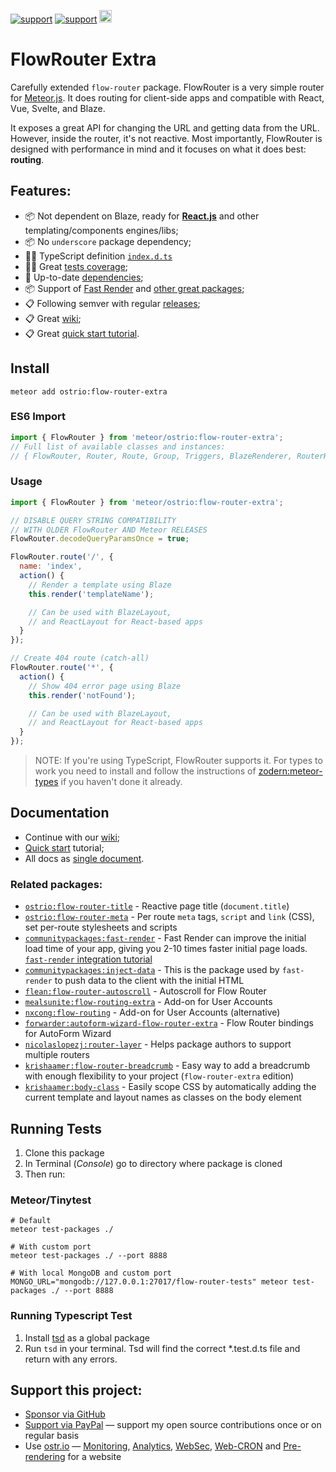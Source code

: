 [![support](https://img.shields.io/badge/support-GitHub-white)](https://github.com/sponsors/dr-dimitru)
[![support](https://img.shields.io/badge/support-PayPal-white)](https://paypal.me/veliovgroup)
<a href="https://ostr.io/info/built-by-developers-for-developers">
  <img src="https://ostr.io/apple-touch-icon-60x60.png" height="20">
</a>

# FlowRouter Extra

Carefully extended `flow-router` package. FlowRouter is a very simple router for [Meteor.js](https://docs.meteor.com/?utm_source=dr.dimitru&utm_medium=online&utm_campaign=Q2-2022-Ambassadors). It does routing for client-side apps and compatible with React, Vue, Svelte, and Blaze.

It exposes a great API for changing the URL and getting data from the URL. However, inside the router, it's not reactive. Most importantly, FlowRouter is designed with performance in mind and it focuses on what it does best: __routing__.

## Features:

- 📦 Not dependent on Blaze, ready for [__React.js__](https://github.com/veliovgroup/flow-router/blob/master/docs/react.md) and other templating/components engines/libs;
- 📦 No `underscore` package dependency;
- 👨‍💻 TypeScript definition [`index.d.ts`](https://github.com/veliovgroup/flow-router/blob/master/index.d.ts)
- 👨‍🔬 Great [tests coverage](https://github.com/veliovgroup/flow-router/tree/master/test);
- 🥑 Up-to-date [dependencies](https://github.com/veliovgroup/flow-router/blob/master/package.js);
- 📦 Support of [Fast Render](https://github.com/veliovgroup/flow-router/blob/master/docs/fast-render-integration.md) and [other great packages](https://github.com/veliovgroup/flow-router#related-packages);
- 📋 Following semver with regular [releases](https://github.com/veliovgroup/flow-router/releases);
- 📋 Great [wiki](https://github.com/veliovgroup/flow-router/wiki);
- 📋 Great [quick start tutorial](https://github.com/veliovgroup/flow-router/blob/master/docs/quick-start.md).

## Install

```shell
meteor add ostrio:flow-router-extra
```

### ES6 Import

```js
import { FlowRouter } from 'meteor/ostrio:flow-router-extra';
// Full list of available classes and instances:
// { FlowRouter, Router, Route, Group, Triggers, BlazeRenderer, RouterHelpers }
```

### Usage

```js
import { FlowRouter } from 'meteor/ostrio:flow-router-extra';

// DISABLE QUERY STRING COMPATIBILITY
// WITH OLDER FlowRouter AND Meteor RELEASES
FlowRouter.decodeQueryParamsOnce = true;

FlowRouter.route('/', {
  name: 'index',
  action() {
    // Render a template using Blaze
    this.render('templateName');

    // Can be used with BlazeLayout,
    // and ReactLayout for React-based apps
  }
});

// Create 404 route (catch-all)
FlowRouter.route('*', {
  action() {
    // Show 404 error page using Blaze
    this.render('notFound');

    // Can be used with BlazeLayout,
    // and ReactLayout for React-based apps
  }
});
```

> NOTE: If you're using TypeScript, FlowRouter supports it. For types to work you need to install and follow the instructions of [zodern:meteor-types](https://github.com/zodern/meteor-types#meteor-apps) if you haven't done it already.

## Documentation

- Continue with our [wiki](https://github.com/veliovgroup/flow-router/wiki);
- [Quick start](https://github.com/veliovgroup/flow-router/blob/master/docs/quick-start.md) tutorial;
- All docs as [single document](https://github.com/veliovgroup/flow-router/blob/master/docs/full.md).

### Related packages:

- [`ostrio:flow-router-title`](https://github.com/veliovgroup/Meteor-flow-router-title) - Reactive page title (`document.title`)
- [`ostrio:flow-router-meta`](https://github.com/veliovgroup/Meteor-flow-router-meta) - Per route `meta` tags, `script` and `link` (CSS), set per-route stylesheets and scripts
- [`communitypackages:fast-render`](https://github.com/Meteor-Community-Packages/meteor-fast-render) - Fast Render can improve the initial load time of your app, giving you 2-10 times faster initial page loads. [`fast-render` integration tutorial](https://github.com/veliovgroup/flow-router/blob/master/docs/fast-render-integration.md)
- [`communitypackages:inject-data`](https://github.com/Meteor-Community-Packages/meteor-inject-data) - This is the package used by `fast-render` to push data to the client with the initial HTML
- [`flean:flow-router-autoscroll`](https://github.com/flean/flow-router-autoscroll) - Autoscroll for Flow Router
- [`mealsunite:flow-routing-extra`](https://github.com/MealsUnite/flow-routing) - Add-on for User Accounts
- [`nxcong:flow-routing`](https://github.com/cafe4it/flow-routing) - Add-on for User Accounts (alternative)
- [`forwarder:autoform-wizard-flow-router-extra`](https://atmospherejs.com/forwarder/autoform-wizard-flow-router-extra) - Flow Router bindings for AutoForm Wizard
- [`nicolaslopezj:router-layer`](https://github.com/nicolaslopezj/meteor-router-layer) - Helps package authors to support multiple routers
- [`krishaamer:flow-router-breadcrumb`](https://github.com/krishaamer/flow-router-breadcrumb) - Easy way to add a breadcrumb with enough flexibility to your project (`flow-router-extra` edition)
- [`krishaamer:body-class`](https://github.com/krishaamer/body-class) - Easily scope CSS by automatically adding the current template and layout names as classes on the body element

## Running Tests

1. Clone this package
2. In Terminal (*Console*) go to directory where package is cloned
3. Then run:

### Meteor/Tinytest

```shell
# Default
meteor test-packages ./

# With custom port
meteor test-packages ./ --port 8888

# With local MongoDB and custom port
MONGO_URL="mongodb://127.0.0.1:27017/flow-router-tests" meteor test-packages ./ --port 8888
```

### Running Typescript Test
1. Install [tsd](https://github.com/SamVerschueren/tsd) as a global package
2. Run ```tsd``` in your terminal. Tsd will find the correct *.test.d.ts file and return with any errors.

## Support this project:

- [Sponsor via GitHub](https://github.com/sponsors/dr-dimitru)
- [Support via PayPal](https://paypal.me/veliovgroup) — support my open source contributions once or on regular basis
- Use [ostr.io](https://ostr.io) — [Monitoring](https://snmp-monitoring.com), [Analytics](https://ostr.io/info/web-analytics), [WebSec](https://domain-protection.info), [Web-CRON](https://web-cron.info) and [Pre-rendering](https://prerendering.com) for a website

